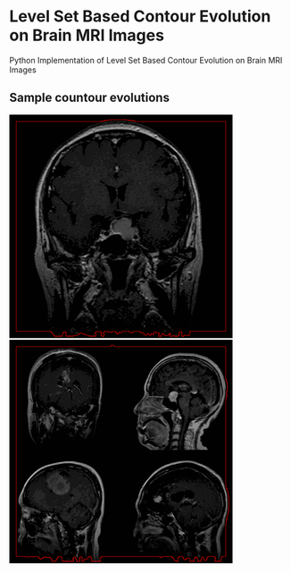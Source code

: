 # Level Set Based Contour Evolution on Brain MRI Images
Python Implementation of Level Set Based Contour Evolution on Brain MRI Images

## Sample countour evolutions

<p float="left">
  <img src="Evolution/20211002-175746.gif" width="400" />
  <!--<img src="Evolution/20211002-180008.gif" width="150" /> 
  <img src="Evolution/20211002-180559.gif" width="150" /> 
  <img src="Evolution/20211002-180722.gif" width="150" />--> 
  <img src="Evolution/20211002-180954.gif" width="400" /> 
</p>
